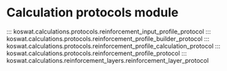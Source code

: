 # Calculation protocols module

::: koswat.calculations.protocols.reinforcement_input_profile_protocol
::: koswat.calculations.protocols.reinforcement_profile_builder_protocol
::: koswat.calculations.protocols.reinforcement_profile_calculation_protocol
::: koswat.calculations.protocols.reinforcement_profile_protocol
::: koswat.calculations.reinforcement_layers.reinforcement_layer_protocol
